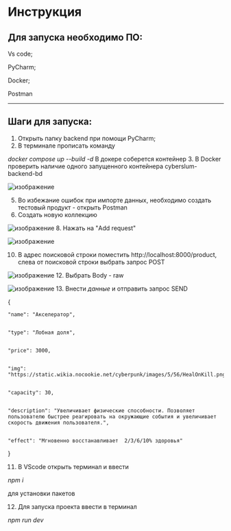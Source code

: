 # Инструкция

## Для запуска необходимо ПО:

Vs code;


PyCharm;


Docker;


Postman


---
## Шаги для запуска:
1. Открыть папку backend при помощи PyCharm;
2. В терминале прописать команду


*docker compose up --build -d*
В докере соберется контейнер 
3. В Docker проверить наличие одного запущенного контейнера cyberslum-backend-bd


![изображение](https://github.com/Ritiss/Docker/assets/115828441/97ec7402-9543-49d8-a592-01fccc8f0f75)


5. Во избежание ошибок при импорте данных, необходимо создать тестовый продукт - открыть Postman
6. Создать новую коллекцию


![изображение](https://github.com/Ritiss/Docker/assets/115828441/e74105dd-3144-4677-9ea9-e5bf22c2f1e0)
8. Нажать на "Add request"


![изображение](https://github.com/Ritiss/Docker/assets/115828441/cf545f16-5c36-4d89-9243-88b10873002f)


10. В адрес поисковой строки поместить http://localhost:8000/product, слева от поисковой строки выбрать запрос  POST

    
![изображение](https://github.com/Ritiss/Docker/assets/115828441/304ba615-8d6e-4664-a37e-d07d53c8549b)
12. Выбрать Body - raw


![изображение](https://github.com/Ritiss/Docker/assets/115828441/80969623-0f0d-4966-a673-00401eb8a6bd)
13. Внести *данные* и отправить запрос SEND


{


    "name": "Акселератор",

    
    "type": "Лобная доля",

    
    "price": 3000,

    
    "img": "https://static.wikia.nocookie.net/cyberpunk/images/5/56/HealOnKill.png",

    
    "capacity": 30,

    
    "description": "Увеличивает физические способности. Позволяет пользователю быстрее реагировать на окружающие события и увеличивает скорость движения пользователя.",

    
    "effect": "Мгновенно восстанавливает  2/3/6/10% здоровья"

    
} 

11. В VScode открыть терминал и ввести


*npm i*


для установки пакетов


12. Для запуска проекта ввести в терминал


*npm run dev*
